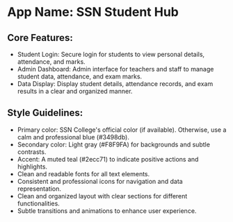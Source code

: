 # **App Name**: SSN Student Hub

## Core Features:

- Student Login: Secure login for students to view personal details, attendance, and marks.
- Admin Dashboard: Admin interface for teachers and staff to manage student data, attendance, and exam marks.
- Data Display: Display student details, attendance records, and exam results in a clear and organized manner.

## Style Guidelines:

- Primary color: SSN College's official color (if available). Otherwise, use a calm and professional blue (#3498db).
- Secondary color: Light gray (#F8F9FA) for backgrounds and subtle contrasts.
- Accent: A muted teal (#2ecc71) to indicate positive actions and highlights.
- Clean and readable fonts for all text elements.
- Consistent and professional icons for navigation and data representation.
- Clean and organized layout with clear sections for different functionalities.
- Subtle transitions and animations to enhance user experience.